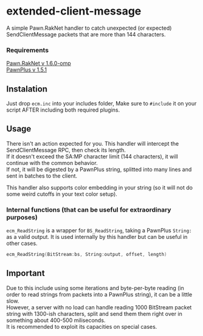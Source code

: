 # extended-client-message
A simple Pawn.RakNet handler to catch unexpected (or expected) SendClientMessage packets that are more than 144 characters.

### Requirements
[Pawn.RakNet v 1.6.0-omp](https://github.com/katursis/Pawn.RakNet/releases/tag/1.6.0-omp)  
[PawnPlus v 1.5.1](https://github.com/IS4Code/PawnPlus/releases/tag/v1.5.1)

## Instalation

Just drop `ecm.inc` into your includes folder, Make sure to `#include` it on your script AFTER including both required plugins.


## Usage

There isn't an action expected for you. This handler will intercept the SendClientMessage RPC, then check its length.  
If it doesn't exceed the SA:MP character limit (144 characters), it will continue with the common behavior.  
If not, it will be digested by a PawnPlus string, splitted into many lines and sent in batches to the client.  

This handler also supports color embedding in your string (so it will not do some weird cutoffs in your text color setup).

### Internal functions (that can be useful for extraordinary purposes)

`ecm_ReadString` is a wrapper for `BS_ReadString`, taking a PawnPlus `String:` as a valid output. It is used internally by this handler but can be useful in other cases.
```c
ecm_ReadString(BitStream:bs, String:output, offset, length)
```

## Important

Due to this include using some iterations and byte-per-byte reading (in order to read strings from packets into a PawnPlus string), it can be a little slow.  
However, a server with no load can handle reading 1000 BitStream packet string with 1300-ish characters, split and send them them right over in something about 400-500 miliseconds.  
It is recommended to exploit its capacities on special cases.

